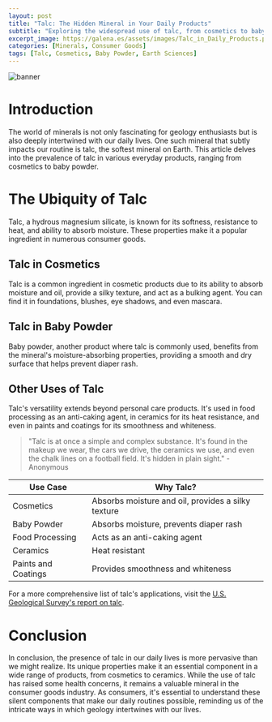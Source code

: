 ```yaml
---
layout: post
title: "Talc: The Hidden Mineral in Your Daily Products"
subtitle: "Exploring the widespread use of talc, from cosmetics to baby powder, and its impact on our daily lives."
excerpt_image: https://galena.es/assets/images/Talc_in_Daily_Products.png
categories: [Minerals, Consumer Goods]
tags: [Talc, Cosmetics, Baby Powder, Earth Sciences]
---
```


![banner](https://galena.es/assets/images/Talc_in_Daily_Products.png "An array of daily products containing talc, including cosmetics, baby powder, and personal care items, highlighting the mineral's versatility and common use in consumer goods.")

# Introduction

The world of minerals is not only fascinating for geology enthusiasts but is also deeply intertwined with our daily lives. One such mineral that subtly impacts our routine is talc, the softest mineral on Earth. This article delves into the prevalence of talc in various everyday products, ranging from cosmetics to baby powder.

# The Ubiquity of Talc

Talc, a hydrous magnesium silicate, is known for its softness, resistance to heat, and ability to absorb moisture. These properties make it a popular ingredient in numerous consumer goods.

## Talc in Cosmetics

Talc is a common ingredient in cosmetic products due to its ability to absorb moisture and oil, provide a silky texture, and act as a bulking agent. You can find it in foundations, blushes, eye shadows, and even mascara.

## Talc in Baby Powder

Baby powder, another product where talc is commonly used, benefits from the mineral's moisture-absorbing properties, providing a smooth and dry surface that helps prevent diaper rash.

## Other Uses of Talc

Talc's versatility extends beyond personal care products. It's used in food processing as an anti-caking agent, in ceramics for its heat resistance, and even in paints and coatings for its smoothness and whiteness.

> "Talc is at once a simple and complex substance. It's found in the makeup we wear, the cars we drive, the ceramics we use, and even the chalk lines on a football field. It's hidden in plain sight." - Anonymous

| Use Case | Why Talc? |
| ---------- | ----------- |
| Cosmetics | Absorbs moisture and oil, provides a silky texture |
| Baby Powder | Absorbs moisture, prevents diaper rash |
| Food Processing | Acts as an anti-caking agent |
| Ceramics | Heat resistant |
| Paints and Coatings | Provides smoothness and whiteness |

For a more comprehensive list of talc's applications, visit the [U.S. Geological Survey's report on talc](https://www.usgs.gov/centers/nmic/talc-and-pyrophyllite-statistics-and-information).

# Conclusion

In conclusion, the presence of talc in our daily lives is more pervasive than we might realize. Its unique properties make it an essential component in a wide range of products, from cosmetics to ceramics. While the use of talc has raised some health concerns, it remains a valuable mineral in the consumer goods industry. As consumers, it's essential to understand these silent components that make our daily routines possible, reminding us of the intricate ways in which geology intertwines with our lives.